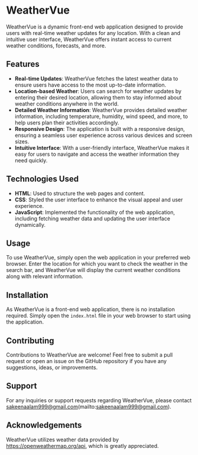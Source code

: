 # WeatherVue

WeatherVue is a dynamic front-end web application designed to provide users with real-time weather updates for any location. With a clean and intuitive user interface, WeatherVue offers instant access to current weather conditions, forecasts, and more.

## Features

- **Real-time Updates**: WeatherVue fetches the latest weather data to ensure users have access to the most up-to-date information.
- **Location-based Weather**: Users can search for weather updates by entering their desired location, allowing them to stay informed about weather conditions anywhere in the world.
- **Detailed Weather Information**: WeatherVue provides detailed weather information, including temperature, humidity, wind speed, and more, to help users plan their activities accordingly.
- **Responsive Design**: The application is built with a responsive design, ensuring a seamless user experience across various devices and screen sizes.
- **Intuitive Interface**: With a user-friendly interface, WeatherVue makes it easy for users to navigate and access the weather information they need quickly.

## Technologies Used

- **HTML**: Used to structure the web pages and content.
- **CSS**: Styled the user interface to enhance the visual appeal and user experience.
- **JavaScript**: Implemented the functionality of the web application, including fetching weather data and updating the user interface dynamically.

## Usage

To use WeatherVue, simply open the web application in your preferred web browser. Enter the location for which you want to check the weather in the search bar, and WeatherVue will display the current weather conditions along with relevant information.

## Installation

As WeatherVue is a front-end web application, there is no installation required. Simply open the `index.html` file in your web browser to start using the application.

## Contributing

Contributions to WeatherVue are welcome! Feel free to submit a pull request or open an issue on the GitHub repository if you have any suggestions, ideas, or improvements.

## Support

For any inquiries or support requests regarding WeatherVue, please contact sakeenaalam999@gmail.com(mailto:sakeenaalam999@gmail.com).

## Acknowledgements

WeatherVue utilizes weather data provided by https://openweathermap.org/api, which is greatly appreciated.
